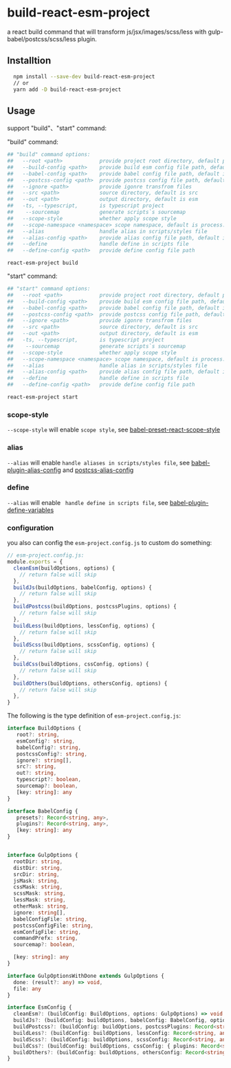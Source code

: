 # build-react-esm-project

a react build command that will transform js/jsx/images/scss/less with gulp-babel/postcss/scss/less plugin.

## Installtion

```bash
  npm install --save-dev build-react-esm-project
  // or 
  yarn add -D build-react-esm-project
```

## Usage

support "build"、"start" command:

"build" command:
```bash
## "build" command options:
##   --root <path>            provide project root directory, default process.cwd()
##   --build-config <path>    provide build esm config file path, default is process.cwd()/esm-project.config.js
##   --babel-config <path>    provide babel config file path, default is process.cwd()/babel.config.js
##   --postcss-config <path>  provide postcss config file path, default is process.cwd()/postcss.config.js
##   --ignore <path>          provide igonre transfrom files
##   --src <path>             source directory, default is src
##   --out <path>             output directory, default is esm
##   -ts, --typescript,       is typescript project
##    --sourcemap             generate scripts`s sourcemap
##   --scope-style            whether apply scope style
##   --scope-namespace <namespace> scope namespace, default is process.cwd()/package.json:namespace
##   --alias                  handle alias in scripts/styles file
##   --alias-config <path>    provide alias config file path, default is process.cwd()/alias.config.js
##   --define                 handle define in scripts file
##   --define-config <path>   provide define config file path

react-esm-project build
```
"start" command:
```bash
## "start" command options:
##   --root <path>            provide project root directory, default process.cwd()
##   --build-config <path>    provide build esm config file path, default is process.cwd()/esm-project.config.js
##   --babel-config <path>    provide babel config file path, default is process.cwd()/babel.config.js
##   --postcss-config <path>  provide postcss config file path, default is process.cwd()/postcss.config.js
##   --ignore <path>          provide igonre transfrom files
##   --src <path>             source directory, default is src
##   --out <path>             output directory, default is esm
##   -ts, --typescript,       is typescript project
##    --sourcemap             generate scripts`s sourcemap
##   --scope-style            whether apply scope style 
##   --scope-namespace <namespace> scope namespace, default is process.cwd()/package.json:namespace
##   --alias                  handle alias in scripts/styles file
##   --alias-config <path>    provide alias config file path, default is process.cwd()/alias.config.js
##   --define                 handle define in scripts file
##   --define-config <path>   provide define config file path

react-esm-project start
```

### scope-style

`--scope-style` will enable `scope style`, see [babel-preset-react-scope-style](https://github.com/gxlmyacc/babel-preset-react-scope-style)

### alias
  
`--alias` will enable `handle aliases in scripts/styles file`, see [babel-plugin-alias-config](https://github.com/gxlmyacc/babel-plugin-alias-config) and [postcss-alias-config](https://github.com/gxlmyacc/postcss-alias-config)

### define

`--alias` will enable ` handle define in scripts file`, see [babel-plugin-define-variables](https://github.com/gxlmyacc/babel-plugin-define-variables)
### configuration

you also can config the `esm-project.config.js` to custom do something:
```js
// esm-project.config.js: 
module.exports = {
  cleanEsm(buildOptions, options) {
    // return false will skip
  },
  buildJs(buildOptions, babelConfig, options) {
    // return false will skip
  },
  buildPostcss(buildOptions, postcssPlugins, options) {
    // return false will skip
  },
  buildLess(buildOptions, lessConfig, options) {
    // return false will skip
  },
  buildScss(buildOptions, scssConfig, options) {
    // return false will skip
  },
  buildCss(buildOptions, cssConfig, options) {
    // return false will skip
  },
  buildOthers(buildOptions, othersConfig, options) {
    // return false will skip
  },
}
```

The following is the type definition of `esm-project.config.js`:
```ts
interface BuildOptions {
   root?: string,
   esmConfig?: string,
   babelConfig?: string,
   postcssConfig?: string,
   ignore?: string[],
   src?: string,
   out?: string,
   typescript?: boolean,
   sourcemap?: boolean,
   [key: string]: any
}

interface BabelConfig {
   presets?: Record<string, any>,
   plugins?: Record<string, any>,
   [key: string]: any
}


interface GulpOptions {
  rootDir: string,
  distDir: string,
  srcDir: string,
  jsMask: string,
  cssMask: string,
  scssMask: string,
  lessMask: string,
  otherMask: string,
  ignore: string[],
  babelConfigFile: string,
  postcssConfigFile: string,
  esmConfigFile: string,
  commandPrefx: string,
  sourcemap?: boolean,

  [key: string]: any
}

interface GulpOptionsWithDone extends GulpOptions {
  done: (result?: any) => void,
  file: any
}

interface EsmConfig {
  cleanEsm?: (buildConfig: BuildOptions, options: GulpOptions) => void|false,
  buildJs?: (buildConfig: buildOptions, babelConfig: BabelConfig, options: GulpOptionsWithDone) => void|false,
  buildPostcss?: (buildConfig: buildOptions, postcssPlugins: Record<string, function>, options: GulpOptions) => void|false,
  buildLess?: (buildConfig: buildOptions, lessConfig: Record<string, any>, options: GulpOptionsWithDone) => void|false,
  buildScss?: (buildConfig: buildOptions, scssConfig: Record<string, any>, options: GulpOptionsWithDone) => void|false,
  buildCss?: (buildConfig: buildOptions, cssConfig: { plugins: Record<string, function> }, options: GulpOptionsWithDone) => void|false,
  buildOthers?: (buildConfig: buildOptions, othersConfig: Record<string, any>, options: GulpOptionsWithDone) => void|false
}

```


